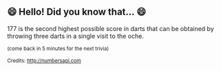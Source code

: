 ## 😄 Hello! Did you know that... 😄
177 is the second highest possible score in darts that can be obtained by throwing three darts in a single visit to the oche.

<sup>(come back in 5 minutes for the next trivia)</sup>


<sup>Credits: http://numbersapi.com</sup>
